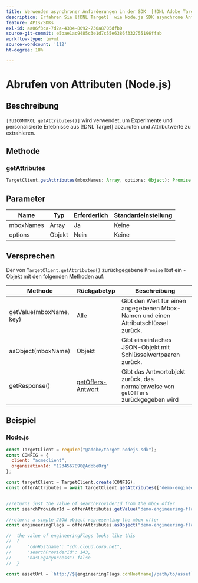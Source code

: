 ```yaml
---
title: Verwenden asynchroner Anforderungen in der SDK  [!DNL Adobe Target] .js
description: Erfahren Sie [!DNL Target]  wie Node.js SDK asynchrone Anforderungen unterstützt, wodurch die effektive Zielzeit auf null reduziert werden kann.
feature: APIs/SDKs
exl-id: aa06f3ca-7d2a-4334-8092-730a8705dfb0
source-git-commit: e5bae1ac9485c3e1d7c55e6386f332755196ffab
workflow-type: tm+mt
source-wordcount: '112'
ht-degree: 18%

---
```


# Abrufen von Attributen (Node.js)

## Beschreibung

`[!UICONTROL getAttributes()]` wird verwendet, um Experimente und personalisierte Erlebnisse aus [!DNL Target] abzurufen und Attributwerte zu extrahieren.

## Methode

### getAttributes

```js {line-numbers="true"}
TargetClient.getAttributes(mboxNames: Array, options: Object): Promise
```

## Parameter

| Name | Typ | Erforderlich | Standardeinstellung |
| --- | --- | --- |--- |
| mboxNames | Array | Ja | Keine |
| options | Objekt | Nein | Keine |

## Versprechen

Der von `TargetClient.getAttributes()` zurückgegebene `Promise` löst ein -Objekt mit den folgenden Methoden auf:

| Methode | Rückgabetyp | Beschreibung |
| --- | --- | --- |
| getValue(mboxName, key) | Alle | Gibt den Wert für einen angegebenen Mbox-Namen und einen Attributschlüssel zurück. |
| asObject(mboxName) | Objekt | Gibt ein einfaches JSON-Objekt mit Schlüsselwertpaaren zurück. |
| getResponse() | [getOffers-Antwort](https://github.com/jasonwaters/target-nodejs-sdk#targetclientgetoffers) | Gibt das Antwortobjekt zurück, das normalerweise von `getOffers` zurückgegeben wird |

## Beispiel

### Node.js

```js {line-numbers="true"}
const TargetClient = require("@adobe/target-nodejs-sdk");
const CONFIG = {
  client: "acmeclient",
  organizationId: "1234567890@AdobeOrg"
};

const targetClient = TargetClient.create(CONFIG);
const offerAttributes = await targetClient.getAttributes(["demo-engineering-flags"]);


//returns just the value of searchProviderId from the mbox offer
const searchProviderId = offerAttributes.getValue("demo-engineering-flags", "searchProviderId");

//returns a simple JSON object representing the mbox offer
const engineeringFlags = offerAttributes.asObject("demo-engineering-flags");

//  the value of engineeringFlags looks like this
//  {
//      "cdnHostname": "cdn.cloud.corp.net",
//      "searchProviderId": 143,
//      "hasLegacyAccess": false
//  }

const assetUrl = `http://${engineeringFlags.cdnHostname}/path/to/asset`;
```
